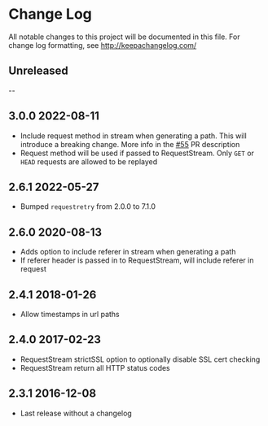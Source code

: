 # Change Log
All notable changes to this project will be documented in this file. For change log formatting, see http://keepachangelog.com/

## Unreleased

--

## 3.0.0 2022-08-11
- Include request method in stream when generating a path. This will introduce a breaking change. More info in the [#55](https://github.com/mapbox/aws-log-replay/pull/55) PR description 
- Request method will be used if passed to RequestStream. Only `GET` or `HEAD` requests are allowed to be replayed

## 2.6.1 2022-05-27
- Bumped `requestretry` from 2.0.0 to 7.1.0

## 2.6.0 2020-08-13

- Adds option to include referer in stream when generating a path
- If referer header is passed in to RequestStream, will include referer in request

## 2.4.1 2018-01-26

- Allow timestamps in url paths

## 2.4.0 2017-02-23

- RequestStream strictSSL option to optionally disable SSL cert checking
- RequestStream return all HTTP status codes

## 2.3.1 2016-12-08
- Last release without a changelog
